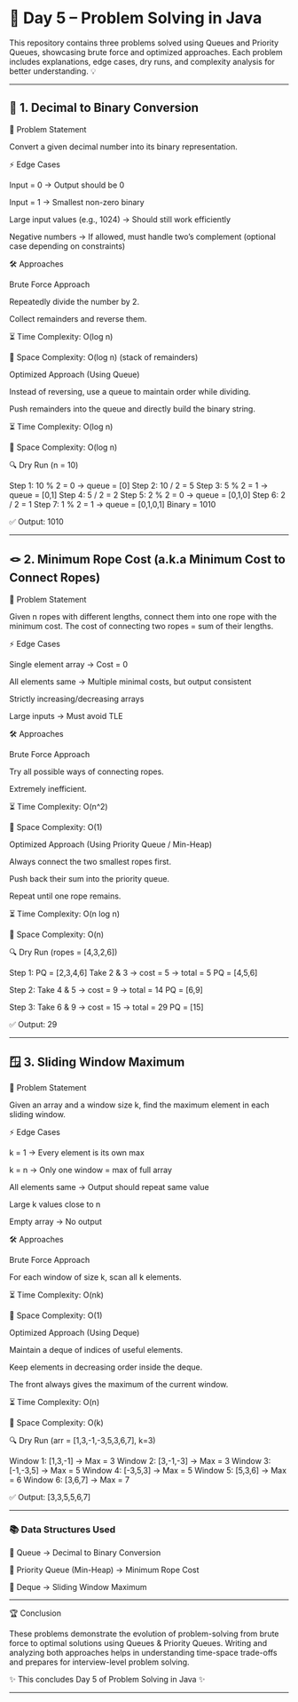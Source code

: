 # 🌟 Day 5 – Problem Solving in Java

This repository contains three problems solved using Queues and Priority Queues, showcasing brute force and optimized approaches.
Each problem includes explanations, edge cases, dry runs, and complexity analysis for better understanding. 💡


---

## 🔢 1. Decimal to Binary Conversion

📌 Problem Statement

Convert a given decimal number into its binary representation.

⚡ Edge Cases

Input = 0 → Output should be 0

Input = 1 → Smallest non-zero binary

Large input values (e.g., 1024) → Should still work efficiently

Negative numbers → If allowed, must handle two’s complement (optional case depending on constraints)


🛠 Approaches

Brute Force Approach

Repeatedly divide the number by 2.

Collect remainders and reverse them.

⏳ Time Complexity: O(log n)

💾 Space Complexity: O(log n) (stack of remainders)


Optimized Approach (Using Queue)

Instead of reversing, use a queue to maintain order while dividing.

Push remainders into the queue and directly build the binary string.

⏳ Time Complexity: O(log n)

💾 Space Complexity: O(log n)


🔍 Dry Run (n = 10)

Step 1: 10 % 2 = 0 → queue = [0]
Step 2: 10 / 2 = 5
Step 3: 5 % 2 = 1 → queue = [0,1]
Step 4: 5 / 2 = 2
Step 5: 2 % 2 = 0 → queue = [0,1,0]
Step 6: 2 / 2 = 1
Step 7: 1 % 2 = 1 → queue = [0,1,0,1]
Binary = 1010

✅ Output: 1010


---

## 🪢 2. Minimum Rope Cost (a.k.a Minimum Cost to Connect Ropes)

📌 Problem Statement

Given n ropes with different lengths, connect them into one rope with the minimum cost.
The cost of connecting two ropes = sum of their lengths.

⚡ Edge Cases

Single element array → Cost = 0

All elements same → Multiple minimal costs, but output consistent

Strictly increasing/decreasing arrays

Large inputs → Must avoid TLE


🛠 Approaches

Brute Force Approach

Try all possible ways of connecting ropes.

Extremely inefficient.

⏳ Time Complexity: O(n^2)

💾 Space Complexity: O(1)


Optimized Approach (Using Priority Queue / Min-Heap)

Always connect the two smallest ropes first.

Push back their sum into the priority queue.

Repeat until one rope remains.

⏳ Time Complexity: O(n log n)

💾 Space Complexity: O(n)


🔍 Dry Run (ropes = [4,3,2,6])

Step 1: PQ = [2,3,4,6]
Take 2 & 3 → cost = 5 → total = 5
PQ = [4,5,6]

Step 2: Take 4 & 5 → cost = 9 → total = 14
PQ = [6,9]

Step 3: Take 6 & 9 → cost = 15 → total = 29
PQ = [15]

✅ Output: 29


---

## 🪟 3. Sliding Window Maximum

📌 Problem Statement

Given an array and a window size k, find the maximum element in each sliding window.

⚡ Edge Cases

k = 1 → Every element is its own max

k = n → Only one window = max of full array

All elements same → Output should repeat same value

Large k values close to n

Empty array → No output


🛠 Approaches

Brute Force Approach

For each window of size k, scan all k elements.

⏳ Time Complexity: O(nk)

💾 Space Complexity: O(1)


Optimized Approach (Using Deque)

Maintain a deque of indices of useful elements.

Keep elements in decreasing order inside the deque.

The front always gives the maximum of the current window.

⏳ Time Complexity: O(n)

💾 Space Complexity: O(k)


🔍 Dry Run (arr = [1,3,-1,-3,5,3,6,7], k=3)

Window 1: [1,3,-1] → Max = 3
Window 2: [3,-1,-3] → Max = 3
Window 3: [-1,-3,5] → Max = 5
Window 4: [-3,5,3] → Max = 5
Window 5: [5,3,6] → Max = 6
Window 6: [3,6,7] → Max = 7

✅ Output: [3,3,5,5,6,7]


---

### 📚 Data Structures Used

🧾 Queue → Decimal to Binary Conversion

🔽 Priority Queue (Min-Heap) → Minimum Rope Cost

🔄 Deque → Sliding Window Maximum



---

🏆 Conclusion

These problems demonstrate the evolution of problem-solving from brute force to optimal solutions using Queues & Priority Queues.
Writing and analyzing both approaches helps in understanding time-space trade-offs and prepares for interview-level problem solving.

✨ This concludes Day 5 of Problem Solving in Java ✨


---
